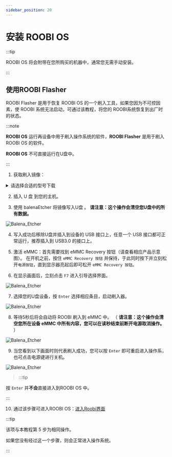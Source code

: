 ```yaml
---
sidebar_position: 20
---
```


# 安装 ROOBI OS

:::tip

ROOBI OS 将会附带在您所购买的机器中，通常您无需手动安装。

:::

## 使用ROOBI Flasher

ROOBI Flasher 是用于恢复 ROOBI OS 的一个刷入工具，如果您因为不可控因素，使 ROOBI 系统无法启动，可通过该教程，将您的 ROOBI系统恢复到出厂时的状态。

:::note

**ROOBI OS** 运行再设备中用于刷入操作系统的软件，**ROOBI Flasher** 是用于刷入ROOBI OS 的软件。

**ROOBI OS** 不可直接运行在U盘中。

:::

1. 获取刷入镜像：

<details>
<summary>请选择合适的型号下载</summary>

> [PS006(SLiM X2L)](https://github.com/palmshell/RoobiOS/releases/download/ps006_flasher_v1.1.1/ps006_v1.1.1_flasher.img.xz)
>
> PS002(PuER N1) 敬请期待

</details>

2. 插入 U 盘 到您的主机。

3. 使用 balenaEtcher 将镜像写入U盘 。<InlineDanger> **请注意：这个操作会清空您U盘中的所有数据。** </InlineDanger>

![Balena_Etcher](/img/x/roobi/balena_etcher.webp)

4. 写入成功后移除U盘并插入到设备的 USB 接口上，任意一个 USB 接口都可正常运行，推荐插入到 USB3.0 的接口上。

5. 激活 eMMC：首先需要找到 eMMC Recovery 按钮（请查看相应产品示意图）。<InlineSuccess> 在开机之前，按住 `eMMC Recovery 按钮` 并保持，于此同时按下并立刻松开`电源按钮`，直到显示器亮起后即可松开 `eMMC Recovery 按钮`。</InlineSuccess>

6. 在显示画面后，立刻点击 `F7` 进入引导选择界面。

![Balena_Etcher](/img/x/roobi/boot_menu.webp)

7. 选择您的U盘设备，按 `Enter` 选择相应条目，启动刷入器。

![Balena_Etcher](/img/x/roobi/booting.webp)

8. 等待5秒后将会自动将 ROOBI 刷入到 eMMC 中。 （ <InlineDanger> **请注意：这个操作会清空您所在设备 eMMC 中所有内容，您可以在读秒结束前断开电源取消操作。** </InlineDanger> ）

![Balena_Etcher](/img/x/roobi/booting.webp)

9. 当您看到以下画面时则代表刷入成功，您可以按 `Enter` 即可重启进入操作系，也可点击电源键进行关机。

![Balena_Etcher](/img/x/roobi/success.webp)

> :::tip

按 `Enter` 并**不会**直接进入到ROOBI OS 中。

:::

10. 通过该步骤可进入ROOBI OS：[进入Roobi界面](https://palmshell.feishu.cn/wiki/EdOYwLvJIi8N63kAkpDcpm9ZnZd#doxcnJwmj1RxewsnidCO8aK5pxh)

:::tip

该项与本教程第 5 步为相同操作。

如果您没有经过这一个步骤，则会正常进入操作系统。

:::
